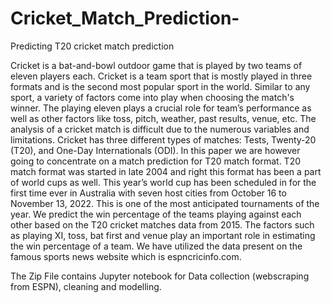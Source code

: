 # Cricket_Match_Prediction-
Predicting T20 cricket match prediction


Cricket is a bat-and-bowl outdoor game that is played by two teams of eleven players each. Cricket is a team sport that is mostly played in three formats and is the second most popular sport in the world. Similar to any sport, a variety of factors come into play when choosing the match's winner. The playing eleven plays a crucial role for team’s performance as well as other factors like toss, pitch, weather, past results, venue, etc. The analysis of a cricket match is difficult due to the numerous variables and limitations. Cricket has three different types of matches: Tests, Twenty-20 (T20), and One-Day Internationals (ODI). In this paper we are however going to concentrate on a match prediction for T20 match format. T20 match format was started in late 2004 and right this format has been a part of world cups as well. This year’s world cup has been scheduled in for the first time ever in Australia with seven host cities from October 16 to November 13, 2022. This is one of the most anticipated tournaments of the year.  We predict the win percentage of the teams playing against each other based on the T20 cricket matches data from 2015. The factors such as playing XI, toss, bat first and venue play an important role in estimating the win percentage of a team. We have utilized the data present on the famous sports news website which is espncricinfo.com.


The Zip File contains Jupyter notebook for Data collection (webscraping from ESPN), cleaning and modelling. 

